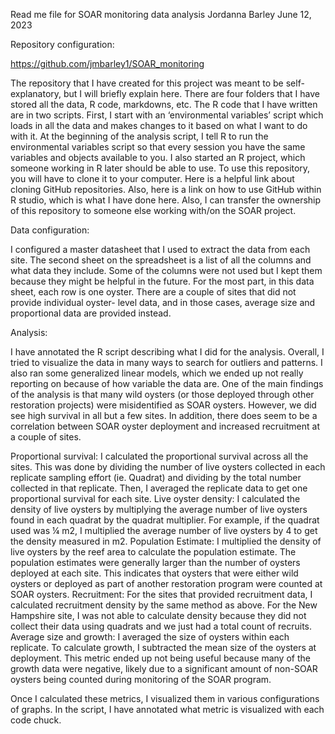 Read me file for SOAR monitoring data analysis
Jordanna Barley
June 12, 2023

Repository configuration:

https://github.com/jmbarley1/SOAR_monitoring

The repository that I have created for this project was meant to be self-explanatory, but I will briefly explain here. There are four folders that I have stored all the data, R code, markdowns, etc. The R code that I have written are in two scripts. First, I start with an ‘environmental variables’ script which loads in all the data and makes changes to it based on what I want to do with it. At the beginning of the analysis script, I tell R to run the environmental variables script so that every session you have the same variables and objects available to you. I also started an R project, which someone working in R later should be able to use. To use this repository, you will have to clone it to your computer. Here is a helpful link about cloning GitHub repositories. Also, here is a link on how to use GitHub within R studio, which is what I have done here. Also, I can transfer the ownership of this repository to someone else working with/on the SOAR project. 

Data configuration:

I configured a master datasheet that I used to extract the data from each site. The second sheet on the spreadsheet is a list of all the columns and what data they include. Some of the columns were not used but I kept them because they might be helpful in the future. For the most part, in this data sheet, each row is one oyster. There are a couple of sites that did not provide individual oyster- level data, and in those cases, average size and proportional data are provided instead. 

Analysis:

I have annotated the R script describing what I did for the analysis. Overall, I tried to visualize the data in many ways to search for outliers and patterns. I also ran some generalized linear models, which we ended up not really reporting on because of how variable the data are. One of the main findings of the analysis is that many wild oysters (or those deployed through other restoration projects) were misidentified as SOAR oysters. However, we did see high survival in all but a few sites. In addition, there does seem to be a correlation between SOAR oyster deployment and increased recruitment at a couple of sites.

Proportional survival: I calculated the proportional survival across all the sites. This was done by dividing the number of live oysters collected in each replicate sampling effort (ie. Quadrat) and dividing by the total number collected in that replicate. Then, I averaged the replicate data to get one proportional survival for each site.
Live oyster density: I calculated the density of live oysters by multiplying the average number of live oysters found in each quadrat by the quadrat multiplier. For example, if the quadrat used was ¼ m2, I multiplied the average number of live oysters by 4 to get the density measured in m2. 
Population Estimate: I multiplied the density of live oysters by the reef area to calculate the population estimate. The population estimates were generally larger than the number of oysters deployed at each site. This indicates that oysters that were either wild oysters or deployed as part of another restoration program were counted at SOAR oysters.
Recruitment: For the sites that provided recruitment data, I calculated recruitment density by the same method as above. For the New Hampshire site, I was not able to calculate density because they did not collect their data using quadrats and we just had a total count of recruits.
Average size and growth: I averaged the size of oysters within each replicate. To calculate growth, I subtracted the mean size of the oysters at deployment. This metric ended up not being useful because many of the growth data were negative, likely due to a significant amount of non-SOAR oysters being counted during monitoring of the SOAR program.

Once I calculated these metrics, I visualized them in various configurations of graphs. In the script, I have annotated what metric is visualized with each code chuck.



